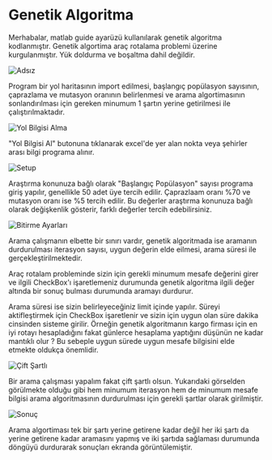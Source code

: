 # Genetik Algoritma
 Merhabalar, matlab guide ayarüzü kullanılarak genetik algoritma kodlanmıştır. Genetik algortima araç rotalama problemi üzerine kurgulanmıştır. Yük doldurma ve boşaltma dahil değildir.
 
 ![Adsız](https://user-images.githubusercontent.com/82308015/176989823-52f97b40-f73e-45fb-b2ea-a170d480f2d8.png)

Program bir yol haritasının import edilmesi, başlangıç popülasyon sayısının, çaprazlama ve mutasyon oranının belirlenmesi ve arama algortimasının sonlandırılması için gereken minumum 1 şartın yerine getirilmesi ile çalıştırılmaktadır.

![Yol Bilgisi Alma](https://user-images.githubusercontent.com/82308015/176990472-d1a6ba33-a7ae-4c26-97f2-52f44bc99d09.png)

"Yol Bilgisi Al" butonuna tıklanarak excel'de yer alan nokta veya şehirler arası bilgi programa alınır.

![Setup](https://user-images.githubusercontent.com/82308015/176990038-fe74731b-a70f-4a83-a10b-fe0a9f6ca384.png)

Araştırma konunuza bağlı olarak "Başlangıç Popülasyon" sayısı programa giriş yapılır, genellikle 50 adet üye tercih edilir.
Çaprazlaam oranı %70 ve mutasyon oranı ise %5 tercih edilir. Bu değerler araştırma konunuza bağlı olarak değişkenlik gösterir, farklı değerler tercih edebilirsiniz.

![Bitirme Ayarları](https://user-images.githubusercontent.com/82308015/176990121-8a5809c5-9aba-40c4-9f3b-c21a0878197b.png)

Arama çalışmanın elbette bir sınırı vardır, genetik algoritmada ise aramanın durdurulması iterasyon sayısı, uygun değerin elde eilmesi, arama süresi ile gerçekleştirilmektedir.

Araç rotalam probleminde sizin için gerekli minumum mesafe değerini girer ve ilgili CheckBox'ı işaretlemeniz durumunda genetik algoritma ilgili değer altında bir sonuç bulması durumunda aramayı durdurur.

Arama süresi ise sizin belirleyeceğiniz limit içinde yapılır. Süreyi aktifleştirmek için CheckBox işaretlenir ve sizin için uygun olan süre dakika cinsinden sisteme girilir.
Örneğin genetik algoritmanın kargo firması için en iyi rotayı hesapladığını fakat günlerce hesaplama yaptığını düşünün ne kadar mantıklı olur ? Bu sebeple uygun sürede uygun mesafe bilgisini elde etmekte oldukça önemlidir.

![Çift Şartlı](https://user-images.githubusercontent.com/82308015/176990696-ab7a07cd-e7e9-4dd2-8a11-0a0e1aa2d7ea.png)

Bir arama çalışması yapalım fakat çift şartlı olsun. Yukarıdaki görselden görülmekte olduğu gibi hem minumum iterasyon hem de minumum mesafe bilgisi arama algoritmasının durdurulması için gerekli şartlar olarak girilmiştir.

![Sonuç](https://user-images.githubusercontent.com/82308015/176990773-ea278f24-1ab7-43b0-82c8-b7f3373f1a11.png)

Arama algortiması tek bir şartı yerine getirene kadar değil her iki şartı da yerine getirene kadar aramasını yapmış ve iki şartıda sağlaması durumunda döngüyü durdurarak sonuçları ekranda görüntülemiştir.
